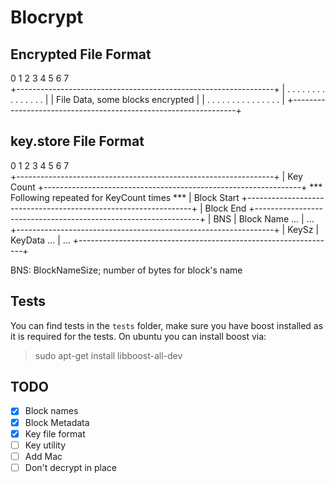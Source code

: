 # Blocrypt


## Encrypted File Format

 0       1       2       3       4       5       6       7       
+----------------------------------------------------------------+
|   .   .   .   .   .   .   .   .   .   .   .   .   .   .   .    |
|   File Data, some blocks encrypted                             |
|   .   .   .   .   .   .   .   .   .   .   .   .   .   .   .    |
+----------------------------------------------------------------+


## key.store File Format

 0       1       2       3       4       5       6       7       
+----------------------------------------------------------------+
| Key Count
+----------------------------------------------------------------+
 ***  Following repeated for KeyCount times ***
| Block Start
+----------------------------------------------------------------+
| Block End
+----------------------------------------------------------------+
| BNS    | Block Name ...
| ...
+----------------------------------------------------------------+
| KeySz  | KeyData ...
| ...
+----------------------------------------------------------------+

BNS: BlockNameSize; number of bytes for block's name

## Tests
 You can find tests in the `tests` folder, make sure you have boost installed as it is required for the tests. On ubuntu you can install boost via:
 > sudo apt-get install libboost-all-dev

## TODO
- [x] Block names
- [x] Block Metadata
- [x] Key file format
- [ ] Key utility
- [ ] Add Mac
- [ ] Don't decrypt in place